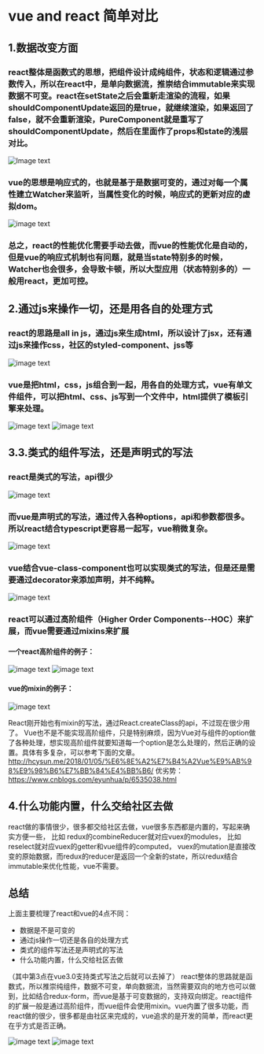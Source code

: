 # vue and react 简单对比
## 1.数据改变方面

### react整体是函数式的思想，把组件设计成纯组件，状态和逻辑通过参数传入，所以在react中，是单向数据流，推崇结合immutable来实现数据不可变。react在setState之后会重新走渲染的流程，如果shouldComponentUpdate返回的是true，就继续渲染，如果返回了false，就不会重新渲染，PureComponent就是重写了shouldComponentUpdate，然后在里面作了props和state的浅层对比。
![Image text](./reactlifecycle.jpg)

### vue的思想是响应式的，也就是基于是数据可变的，通过对每一个属性建立Watcher来监听，当属性变化的时候，响应式的更新对应的虚拟dom。
![image text](./vue.png)
### 总之，react的性能优化需要手动去做，而vue的性能优化是自动的，但是vue的响应式机制也有问题，就是当state特别多的时候，Watcher也会很多，会导致卡顿，所以大型应用（状态特别多的）一般用react，更加可控。
## 2.通过js来操作一切，还是用各自的处理方式

### react的思路是all in js，通过js来生成html，所以设计了jsx，还有通过js来操作css，社区的styled-component、jss等
![image text](./react1.png)

### vue是把html，css，js组合到一起，用各自的处理方式，vue有单文件组件，可以把html、css、js写到一个文件中，html提供了模板引擎来处理。
![image text](./vuelifecycle.png)
![image text](./vue3.png)

## 3.3.类式的组件写法，还是声明式的写法
### react是类式的写法，api很少
![image text](./react2.png)

### 而vue是声明式的写法，通过传入各种options，api和参数都很多。所以react结合typescript更容易一起写，vue稍微复杂。
![image text](./vue2.png)

### vue结合vue-class-component也可以实现类式的写法，但是还是需要通过decorator来添加声明，并不纯粹。
![image text](./vue30.png)

### react可以通过高阶组件（Higher Order Components--HOC）来扩展，而vue需要通过mixins来扩展
#### 一个react高阶组件的例子：
![image text](./react4.png)
![image text](./react41.png)

#### vue的mixin的例子：
![image text](./vue5.png)

React刚开始也有mixin的写法，通过React.createClass的api，不过现在很少用了。
Vue也不是不能实现高阶组件，只是特别麻烦，因为Vue对与组件的option做了各种处理，想实现高阶组件就要知道每一个option是怎么处理的，然后正确的设置。具体有多复杂，可以参考下面的文章。
http://hcysun.me/2018/01/05/%E6%8E%A2%E7%B4%A2Vue%E9%AB%98%E9%98%B6%E7%BB%84%E4%BB%B6/
优劣势：https://www.cnblogs.com/eyunhua/p/6535038.html

## 4.什么功能内置，什么交给社区去做

react做的事情很少，很多都交给社区去做，vue很多东西都是内置的，写起来确实方便一些，
比如 redux的combineReducer就对应vuex的modules，
比如reselect就对应vuex的getter和vue组件的computed，
vuex的mutation是直接改变的原始数据，而redux的reducer是返回一个全新的state，所以redux结合immutable来优化性能，vue不需要。

## 总结

上面主要梳理了react和vue的4点不同：

- 数据是不是可变的
- 通过js操作一切还是各自的处理方式
- 类式的组件写法还是声明式的写法
- 什么功能内置，什么交给社区去做

（其中第3点在vue3.0支持类式写法之后就可以去掉了）
react整体的思路就是函数式，所以推崇纯组件，数据不可变，单向数据流，当然需要双向的地方也可以做到，比如结合redux-form，而vue是基于可变数据的，支持双向绑定。react组件的扩展一般是通过高阶组件，而vue组件会使用mixin。vue内置了很多功能，而react做的很少，很多都是由社区来完成的，vue追求的是开发的简单，而react更在乎方式是否正确。

![image text](./total1.png)
![image text](./total2.png)


